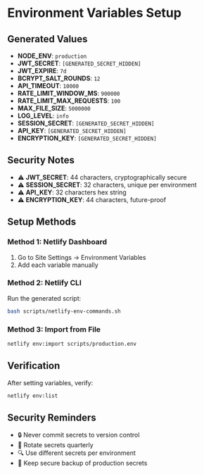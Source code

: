 # Environment Variables Setup

## Generated Values

- **NODE_ENV**: `production`
- **JWT_SECRET**: `[GENERATED_SECRET_HIDDEN]`
- **JWT_EXPIRE**: `7d`
- **BCRYPT_SALT_ROUNDS**: `12`
- **API_TIMEOUT**: `10000`
- **RATE_LIMIT_WINDOW_MS**: `900000`
- **RATE_LIMIT_MAX_REQUESTS**: `100`
- **MAX_FILE_SIZE**: `5000000`
- **LOG_LEVEL**: `info`
- **SESSION_SECRET**: `[GENERATED_SECRET_HIDDEN]`
- **API_KEY**: `[GENERATED_SECRET_HIDDEN]`
- **ENCRYPTION_KEY**: `[GENERATED_SECRET_HIDDEN]`

## Security Notes

- ⚠️ **JWT_SECRET**: 44 characters, cryptographically secure
- ⚠️ **SESSION_SECRET**: 32 characters, unique per environment
- ⚠️ **API_KEY**: 32 characters hex string
- ⚠️ **ENCRYPTION_KEY**: 44 characters, future-proof

## Setup Methods

### Method 1: Netlify Dashboard
1. Go to Site Settings → Environment Variables
2. Add each variable manually

### Method 2: Netlify CLI
Run the generated script:
```bash
bash scripts/netlify-env-commands.sh
```

### Method 3: Import from File
```bash
netlify env:import scripts/production.env
```

## Verification
After setting variables, verify:
```bash
netlify env:list
```

## Security Reminders
- 🔒 Never commit secrets to version control
- 🔄 Rotate secrets quarterly
- 🔍 Use different secrets per environment
- 📝 Keep secure backup of production secrets
